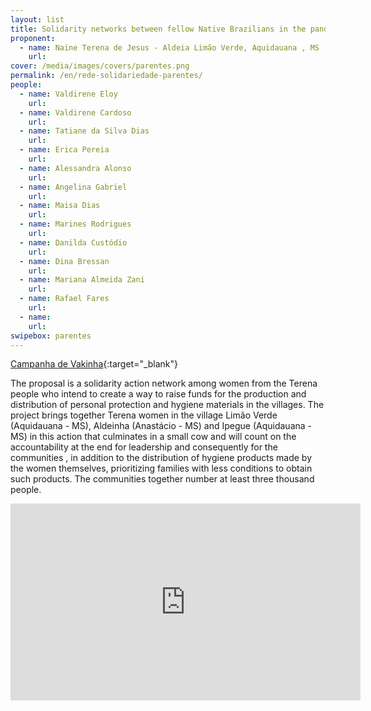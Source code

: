 ```yaml
---
layout: list
title: Solidarity networks between fellow Native Brazilians in the pandemic
proponent:
  - name: Naine Terena de Jesus - Aldeia Limão Verde, Aquidauana , MS
    url: 
cover: /media/images/covers/parentes.png
permalink: /en/rede-solidariedade-parentes/
people:
  - name: Valdirene Eloy
    url: 
  - name: Valdirene Cardoso
    url: 
  - name: Tatiane da Silva Dias
    url: 
  - name: Erica Pereia
    url: 
  - name: Alessandra Alonso
    url: 
  - name: Angelina Gabriel
    url: 
  - name: Maisa Dias
    url: 
  - name: Marines Rodrigues
    url: 
  - name: Danilda Custódio
    url: 
  - name: Dina Bressan
    url: 
  - name: Mariana Almeida Zani
    url: 
  - name: Rafael Fares
    url: 
  - name: 
    url: 
swipebox: parentes
---
```


[Campanha de Vakinha](https://www.vakinha.com.br/vaquinha/acao-solidaria-etnia-terena-no-combate-ao-covid19){:target="_blank"}

The proposal is a solidarity action network among women from the Terena people who intend to create a way to raise funds for the production and distribution of personal protection and hygiene materials in the villages. The project brings together Terena women in the village Limão Verde (Aquidauana - MS), Aldeinha (Anastácio - MS) and Ipegue (Aquidauana - MS) in this action that culminates in a small cow and will count on the accountability at the end for leadership and consequently for the communities , in addition to the distribution of hygiene products made by the women themselves, prioritizing families with less conditions to obtain such products. The communities together number at least
three thousand people.


<div class="video-wrapper video-wrapper-16x9">
<iframe width="560" height="315" src="https://www.youtube.com/embed/AGMuewoLHro" frameborder="0" allow="accelerometer; autoplay; encrypted-media; gyroscope; picture-in-picture" allowfullscreen></iframe>
</div>